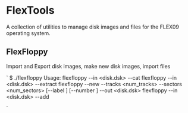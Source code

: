 # FlexTools

A collection of utilities to manage disk images and files for the FLEX09 operating system.

## FlexFloppy

Import and Export disk images, make new disk images, import files

`
$ ./flexfloppy 
Usage:
flexfloppy --in <disk.dsk> --cat
flexfloppy --in <disk.dsk> --extract <path>
flexfloppy --new --tracks <num_tracks> --sectors <num_sectors> [--label <label>] [--number <number>] --out <disk.dsk>
flexfloppy --in <disk.dsk> --add <filename>

`

